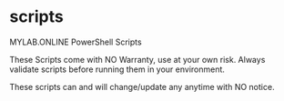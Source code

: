 # scripts
MYLAB.ONLINE PowerShell Scripts

These Scripts come with NO Warranty, use at your own risk. Always validate scripts before running them in your environment.

These scripts can and will change/update any anytime with NO notice.
